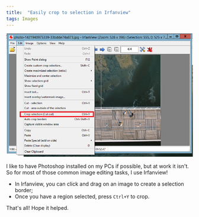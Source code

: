 ```yaml
---
title:  "Easily crop to selection in Irfanview"
tags: Images
---
```

![Crop selection in Irfanview](/img/irfanview/crop-in-irfanview.png)

I like to have Photoshop installed on my PCs if possible, but at work it isn't. So for most of those common image editing tasks, I use Irfanview!

 - In Irfanview, you can click and drag on an image to create a selection border;
 - Once you have a region selected, press `Ctrl+Y` to crop.
 
That's all! Hope it helped.
